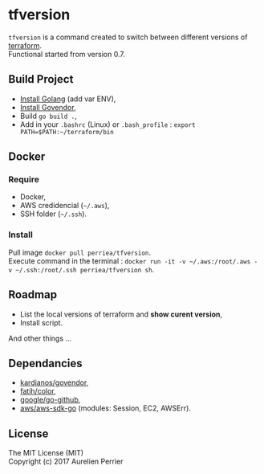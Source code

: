 # tfversion

`tfversion` is a command created to switch between different versions of [terraform](https://www.terraform.io).   
Functional started from version 0.7.

## Build Project

- [Install Golang](https://golang.org/doc/install) (add var ENV),
- [Install Govendor](https://github.com/kardianos/govendor),
- Build `go build .`,
- Add in your `.bashrc` (Linux) or `.bash_profile` : `export PATH=$PATH:~/terraform/bin`

## Docker

### Require

- Docker,
- AWS credidencial (`~/.aws`),
- SSH folder (`~/.ssh`).

### Install

Pull image `docker pull perriea/tfversion`.   
Execute command in the terminal : `docker run -it -v ~/.aws:/root/.aws -v ~/.ssh:/root/.ssh perriea/tfversion sh`.   

## Roadmap

- List the local versions of terraform and **show curent version**,
- Install script.

And other things ...

## Dependancies

- [kardianos/govendor](https://github.com/kardianos/govendor),
- [fatih/color](https://github.com/fatih/color),
- [google/go-github](https://github.com/google/go-github),
- [aws/aws-sdk-go](https://github.com/aws/aws-sdk-go) (modules: Session, EC2, AWSErr).

## License

The MIT License (MIT)   
Copyright (c) 2017 Aurelien Perrier

